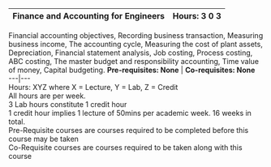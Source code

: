 **Finance and Accounting for Engineers** | **Hours: 3 0 3**  
---|---  
Financial accounting objectives, Recording business transaction, Measuring business income, The accounting cycle, Measuring the cost of plant assets, Depreciation, Financial statement analysis, Job costing, Process costing, ABC costing, The master budget and responsibility accounting, Time value of money, Capital budgeting.
**Pre-requisites: None** | **Co-requisites: None**  
---|---  
Hours: XYZ where X = Lecture, Y = Lab, Z = Credit  
All hours are per week.  
3 Lab hours constitute 1 credit hour  
1 credit hour implies 1 lecture of 50mins per academic week. 16 weeks in total.  
Pre-Requisite courses are courses required to be completed before this course may be taken  
Co-Requisite courses are courses required to be taken along with this course
